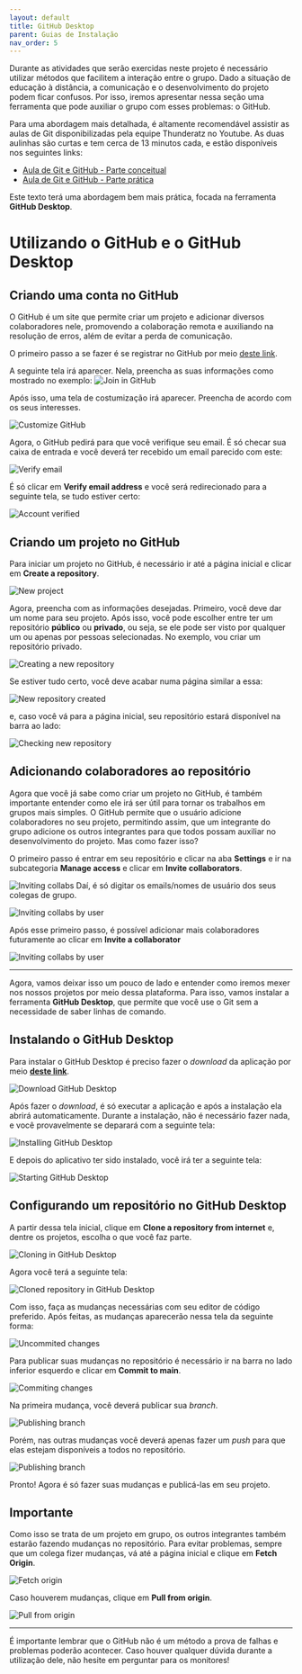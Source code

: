 ```yaml
---
layout: default
title: GitHub Desktop
parent: Guias de Instalação
nav_order: 5
---
```



Durante as atividades que serão exercidas neste projeto é necessário utilizar métodos que facilitem a interação entre o grupo. Dado a situação de educação à distância, a comunicação e o desenvolvimento do projeto podem ficar confusos. Por isso, iremos apresentar nessa seção uma ferramenta que pode auxiliar o grupo com esses problemas: o GitHub.

Para uma abordagem mais detalhada, é altamente recomendável assistir as aulas de Git disponibilizadas pela equipe Thunderatz no Youtube. As duas aulinhas são curtas e tem cerca de 13 minutos cada, e estão disponíveis nos seguintes links:

- [Aula de Git e GitHub - Parte conceitual](https://www.youtube.com/watch?v=nb8BoPCD5h4)
- [Aula de Git e GitHub - Parte prática](https://www.youtube.com/watch?v=jFiit3u-uKY)

Este texto terá uma abordagem bem mais prática, focada na ferramenta **GitHub Desktop**.

# Utilizando o GitHub e o GitHub Desktop

## Criando uma conta no GitHub

O GitHub é um site que permite criar um projeto e adicionar diversos colaboradores nele, promovendo a colaboração remota e auxiliando na resolução de erros, além de evitar a perda de comunicação. 

O primeiro passo a se fazer é se registrar no GitHub por meio [deste link](https://github.com/join?ref_cta=Sign+up&ref_loc=header+logged+out&ref_page=%2F&source=header-home).

A seguinte tela irá aparecer. Nela, preencha as suas informações como mostrado no exemplo:
![Join in GitHub](../assets/gif/GitHub/join.gif)

Após isso, uma tela de costumização irá aparecer. Preencha de acordo com os seus interesses.

![Customize GitHub](../assets/gif/GitHub/customize.gif)

Agora, o GitHub pedirá para que você verifique seu email. É só checar sua caixa de entrada e você deverá ter recebido um email parecido com este:

![Verify email](../assets/img/GitHub/emailverify.png)

É só clicar em **Verify email address** e você será redirecionado para a seguinte tela, se tudo estiver certo:

![Account verified](../assets/img/GitHub/accountverified.png)

## Criando um projeto no GitHub

Para iniciar um projeto no GitHub, é necessário ir até a página inicial e clicar em **Create a repository**.

![New project](../assets/gif/GitHub/newProject.gif)

Agora, preencha com as informações desejadas. Primeiro, você deve dar um nome para seu projeto. Após isso, você pode escolher entre ter um repositório **público** ou **privado**, ou seja, se ele pode ser visto por qualquer um ou apenas por pessoas selecionadas.
No exemplo, vou criar um repositório privado.

![Creating a new repository](../assets/gif/GitHub/newRepository.gif)

Se estiver tudo certo, você deve acabar numa página similar a essa:

![New repository created](../assets/img/GitHub/repositorycompleted.png)

e, caso você vá para a página inicial, seu repositório estará disponível na barra ao lado:

![Checking new repository](../assets/gif/GitHub/newRepositorycreated.gif)

## Adicionando colaboradores ao repositório

Agora que você já sabe como criar um projeto no GitHub, é também importante entender como ele irá ser útil para tornar os trabalhos em grupos mais simples. O GitHub permite que o usuário adicione colaboradores no seu projeto, permitindo assim, que um integrante do grupo adicione os outros integrantes para que todos possam auxiliar no desenvolvimento do projeto. Mas como fazer isso?

O primeiro passo é entrar em seu repositório e clicar na aba **Settings** e ir na subcategoria **Manage access** e clicar em **Invite collaborators**.

![Inviting collabs](../assets/gif/GitHub/invitingcollabs.gif)
Daí, é só digitar os emails/nomes de usuário dos seus colegas de grupo.

![Inviting collabs by user](../assets/img/GitHub/invitemyself.png)

Após esse primeiro passo, é possível adicionar mais colaboradores futuramente ao clicar em **Invite a collaborator**

![Inviting collabs by user](../assets/img/GitHub/inviteothers.png)
___
Agora, vamos deixar isso um pouco de lado e entender como iremos mexer nos nossos projetos por meio dessa plataforma. Para isso, vamos instalar a ferramenta **GitHub Desktop**, que permite que você use o Git sem a necessidade de saber linhas de comando.

## Instalando o GitHub Desktop

Para instalar o GitHub Desktop é preciso fazer o *download* da aplicação por meio [**deste link**](https://desktop.github.com/).

![Download GitHub Desktop](../assets/gif/GitHub/download.gif)

Após fazer o *download*, é só executar a aplicação e após a instalação ela abrirá automaticamente. Durante a instalação, não é necessário fazer nada, e você provavelmente se deparará com a seguinte tela:

![Installing GitHub Desktop](../assets/img/GitHub/installing.png)

E depois do aplicativo ter sido instalado, você irá ter a seguinte tela:

![Starting GitHub Desktop](../assets/img/GitHub/startgd.png)

## Configurando um repositório no GitHub Desktop

A partir dessa tela inicial, clique em **Clone a repository from internet** e, dentre os projetos, escolha o que você faz parte.

![Cloning in GitHub Desktop](../assets/gif/GitHub/clonningrepo.gif)

Agora você terá a seguinte tela:

![Cloned repository in GitHub Desktop](../assets/img/GitHub/clonedrepo.png)

Com isso, faça as mudanças necessárias com seu editor de código preferido. Após feitas, as mudanças aparecerão nessa tela da seguinte forma:

![Uncommited changes](../assets/img/GitHub/uncommitedchanges.png)

Para publicar suas mudanças no repositório é necessário ir na barra no lado inferior esquerdo e clicar em **Commit to main**.

![Commiting changes](../assets/gif/GitHub/addtest.gif)

Na primeira mudança, você deverá publicar sua *branch*.

![Publishing branch](../assets/gif/GitHub/publishbranch.gif)

Porém, nas outras mudanças você deverá apenas fazer um *push* para que elas estejam disponíveis a todos no repositório.

![Publishing branch](../assets/gif/GitHub/pushtoorigin.gif)

Pronto! Agora é só fazer suas mudanças e publicá-las em seu projeto.

## **Importante**

Como isso se trata de um projeto em grupo, os outros integrantes também estarão fazendo mudanças no repositório. Para evitar problemas, sempre que um colega fizer mudanças, vá até a página inicial e clique em **Fetch Origin**.

![Fetch origin](../assets/img/GitHub/fetchorigin.png)

Caso houverem mudanças, clique em **Pull from origin**.

![Pull from origin](../assets/gif/GitHub/pullfromorigin.gif)

___

É importante lembrar que o GitHub não é um método a prova de falhas e problemas poderão acontecer. Caso houver qualquer dúvida durante a utilização dele, não hesite em perguntar para os monitores!
